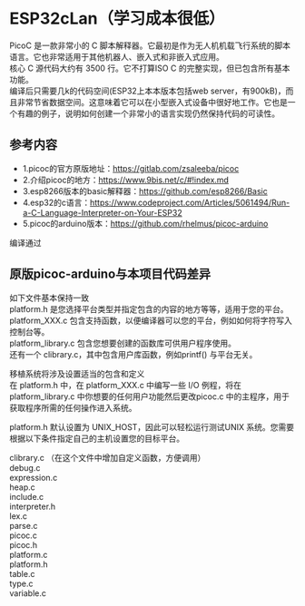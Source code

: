 # ESP32cLan（学习成本很低）
PicoC 是一款非常小的 C 脚本解释器。它最初是作为无人机机载飞行系统的脚本语言。它也非常适用于其他机器人、嵌入式和非嵌入式应用。  
核心 C 源代码大约有 3500 行。它不打算ISO C 的完整实现，但已包含所有基本功能。  
编译后只需要几k的代码空间(ESP32上本本版本包括web server，有900kB)，而且非常节省数据空间。这意味着它可以在小型嵌入式设备中很好地工作。它也是一个有趣的例子，说明如何创建一个非常小的语言实现仍然保持代码的可读性。  


## 参考内容 
* 1.picoc的官方原版地址：https://gitlab.com/zsaleeba/picoc
* 2.介绍picoc的地方：https://www.9bis.net/c/#!index.md
* 3.esp8266版本的basic解释器：https://github.com/esp8266/Basic
* 4.esp32的c语言：https://www.codeproject.com/Articles/5061494/Run-a-C-Language-Interpreter-on-Your-ESP32
* 5.picoc的arduino版本：https://github.com/rhelmus/picoc-arduino

编译通过

## 原版picoc-arduino与本项目代码差异
如下文件基本保持一致  
platform.h 是您选择平台类型并指定包含的内容的地方等等，适用于您的平台。   
platform_XXX.c 包含支持函数，以便编译器可以您的平台，例如如何将字符写入控制台等。   
platform_library.c 包含您想要创建的函数库可供用户程序使用。   
还有一个 clibrary.c，其中包含用户库函数，例如printf() 与平台无关。   

移植系统将涉及设置适当的包含和定义   
在 platform.h 中，在 platform_XXX.c 中编写一些 I/O 例程，将在 platform_library.c 中你想要的任何用户功能然后更改picoc.c 中的主程序，用于获取程序所需的任何操作进入系统。   

platform.h 默认设置为 UNIX_HOST，因此可以轻松运行测试UNIX 系统。您需要根据以下条件指定自己的主机设置您的目标平台。   

clibrary.c   （在这个文件中增加自定义函数，方便调用）     
debug.c   
expression.c   
heap.c   
include.c   
interpreter.h   
lex.c   
parse.c   
picoc.c   
picoc.h   
platform.c   
platform.h   
table.c   
type.c   
variable.c   
